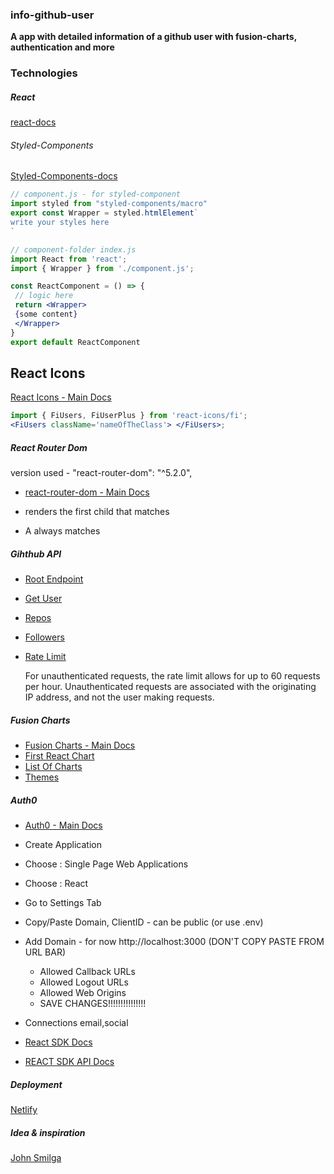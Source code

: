 ### info-github-user
**A app with detailed information of a github user with fusion-charts, authentication and more**

### Technologies
##### React

[react-docs](https://reactjs.org/docs/getting-started.html)

###### Styled-Components

[Styled-Components-docs](https://styled-components.com/)

```jsx
// component.js - for styled-component
import styled from "styled-components/macro"
export const Wrapper = styled.htmlElement`
write your styles here
`

// component-folder index.js
import React from 'react';
import { Wrapper } from './component.js';

const ReactComponent = () => {
 // logic here
 return <Wrapper>
 {some content}
 </Wrapper>
}
export default ReactComponent
```

## React Icons

[React Icons - Main Docs](https://react-icons.github.io/react-icons/)

```jsx
import { FiUsers, FiUserPlus } from 'react-icons/fi';
<FiUsers className='nameOfTheClass'> </FiUsers>;
```

##### React Router Dom

version used - "react-router-dom": "^5.2.0",

- [react-router-dom - Main Docs](https://reactrouter.com/web/guides/quick-start)

- <Switch> renders the first child <Route> that matches
- A <Route path="*"> always matches

##### Gihthub API

- [Root Endpoint](https://api.github.com)
- [Get User](https://api.github.com/users/ahmadjaber)
- [Repos](https://api.github.com/users/ahmadjaber/repos?per_page=100)
- [Followers](https://api.github.com/users/ahmadjaber/followers)
- [Rate Limit](https://api.github.com/rate_limit)

  For unauthenticated requests, the rate limit allows for up to 60 requests per hour. Unauthenticated requests are associated with the originating IP address, and not the user making requests.

##### Fusion Charts

- [Fusion Charts - Main Docs](https://www.fusioncharts.com/)
- [First React Chart](https://www.fusioncharts.com/dev/getting-started/react/your-first-chart-using-react)
- [List Of Charts](https://www.fusioncharts.com/dev/chart-guide/list-of-charts)
- [Themes](https://www.fusioncharts.com/dev/themes/introduction-to-themes)

##### Auth0

- [Auth0 - Main Docs](https://auth0.com/)

- Create Application
- Choose : Single Page Web Applications
- Choose : React
- Go to Settings Tab
- Copy/Paste Domain, ClientID - can be public (or use .env)
- Add Domain -
  for now http://localhost:3000 (DON'T COPY PASTE FROM URL BAR)

  - Allowed Callback URLs
  - Allowed Logout URLs
  - Allowed Web Origins
  - SAVE CHANGES!!!!!!!!!!!!!!!

- Connections
  email,social

- [React SDK Docs](https://auth0.com/docs/libraries/auth0-react)
- [REACT SDK API Docs](https://auth0.github.io/auth0-react/)

##### Deployment

[Netlify](https://www.netlify.com/)

##### Idea & inspiration
[John Smilga](https://github.com/john-smilga)